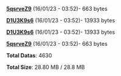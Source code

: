 [**5qsrveZ9**](/data/5qsrveZ9.txt) (16/01/23 - 03:52)- 663 bytes

[**D1U3K9s6**](/data/D1U3K9s6.txt) (16/01/23 - 03:52)- 13933 bytes

[**D1U3K9s6**](/data/D1U3K9s6.txt) (16/01/23 - 03:52)- 13933 bytes

[**5qsrveZ9**](/data/5qsrveZ9.txt) (16/01/23 - 03:52)- 663 bytes

**Total Datas**: 4630

**Total Size**: 28.80 MB / 28.8 MB